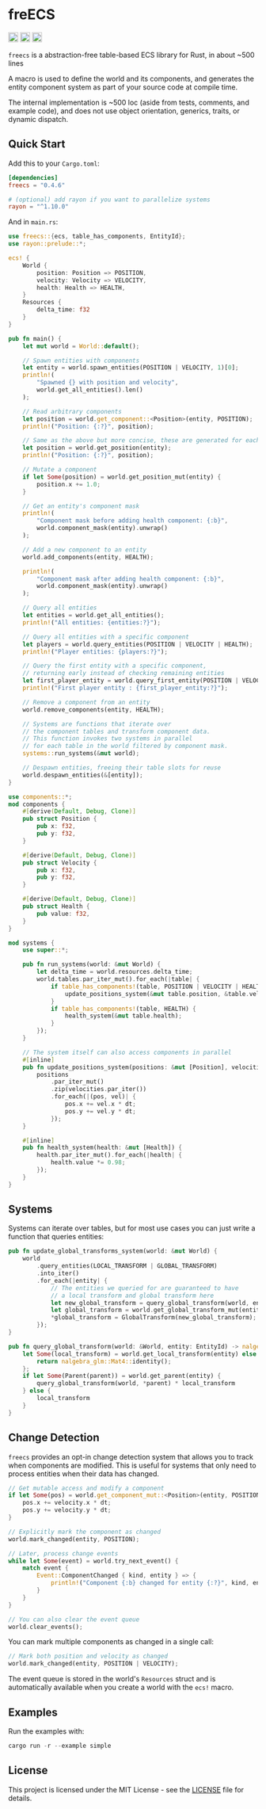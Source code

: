 # freECS

[<img alt="github" src="https://img.shields.io/badge/github-matthewjberger/freecs-8da0cb?style=for-the-badge&labelColor=555555&logo=github" height="20">](https://github.com/matthewjberger/freecs)
[<img alt="crates.io" src="https://img.shields.io/crates/v/freecs.svg?style=for-the-badge&color=fc8d62&logo=rust" height="20">](https://crates.io/crates/freecs)
[<img alt="docs.rs" src="https://img.shields.io/badge/docs.rs-freecs-66c2a5?style=for-the-badge&labelColor=555555&logo=docs.rs" height="20">](https://docs.rs/freecs)

`freecs` is a abstraction-free table-based ECS library for Rust, in about ~500 lines

A macro is used to define the world and its components, and generates
the entity component system as part of your source code at compile time.

The internal implementation is ~500 loc (aside from tests, comments, and example code),
and does not use object orientation, generics, traits, or dynamic dispatch.

## Quick Start

Add this to your `Cargo.toml`:

```toml
[dependencies]
freecs = "0.4.6"

# (optional) add rayon if you want to parallelize systems
rayon = "^1.10.0"
```

And in `main.rs`:

```rust
use freecs::{ecs, table_has_components, EntityId};
use rayon::prelude::*;

ecs! {
    World {
        position: Position => POSITION,
        velocity: Velocity => VELOCITY,
        health: Health => HEALTH,
    }
    Resources {
        delta_time: f32
    }
}

pub fn main() {
    let mut world = World::default();

    // Spawn entities with components
    let entity = world.spawn_entities(POSITION | VELOCITY, 1)[0];
    println!(
        "Spawned {} with position and velocity",
        world.get_all_entities().len()
    );

    // Read arbitrary components
    let position = world.get_component::<Position>(entity, POSITION);
    println!("Position: {:?}", position);

    // Same as the above but more concise, these are generated for each component
    let position = world.get_position(entity);
    println!("Position: {:?}", position);

    // Mutate a component
    if let Some(position) = world.get_position_mut(entity) {
        position.x += 1.0;
    }

    // Get an entity's component mask
    println!(
        "Component mask before adding health component: {:b}",
        world.component_mask(entity).unwrap()
    );

    // Add a new component to an entity
    world.add_components(entity, HEALTH);

    println!(
        "Component mask after adding health component: {:b}",
        world.component_mask(entity).unwrap()
    );

    // Query all entities
    let entities = world.get_all_entities();
    println!("All entities: {entities:?}");

    // Query all entities with a specific component
    let players = world.query_entities(POSITION | VELOCITY | HEALTH);
    println!("Player entities: {players:?}");

    // Query the first entity with a specific component,
    // returning early instead of checking remaining entities
    let first_player_entity = world.query_first_entity(POSITION | VELOCITY | HEALTH);
    println!("First player entity : {first_player_entity:?}");

    // Remove a component from an entity
    world.remove_components(entity, HEALTH);

    // Systems are functions that iterate over
    // the component tables and transform component data.
    // This function invokes two systems in parallel
    // for each table in the world filtered by component mask.
    systems::run_systems(&mut world);

    // Despawn entities, freeing their table slots for reuse
    world.despawn_entities(&[entity]);
}

use components::*;
mod components {
    #[derive(Default, Debug, Clone)]
    pub struct Position {
        pub x: f32,
        pub y: f32,
    }

    #[derive(Default, Debug, Clone)]
    pub struct Velocity {
        pub x: f32,
        pub y: f32,
    }

    #[derive(Default, Debug, Clone)]
    pub struct Health {
        pub value: f32,
    }
}

mod systems {
    use super::*;

    pub fn run_systems(world: &mut World) {
        let delta_time = world.resources.delta_time;
        world.tables.par_iter_mut().for_each(|table| {
            if table_has_components!(table, POSITION | VELOCITY | HEALTH) {
                update_positions_system(&mut table.position, &table.velocity, delta_time);
            }
            if table_has_components!(table, HEALTH) {
                health_system(&mut table.health);
            }
        });
    }

    // The system itself can also access components in parallel
    #[inline]
    pub fn update_positions_system(positions: &mut [Position], velocities: &[Velocity], dt: f32) {
        positions
            .par_iter_mut()
            .zip(velocities.par_iter())
            .for_each(|(pos, vel)| {
                pos.x += vel.x * dt;
                pos.y += vel.y * dt;
            });
    }

    #[inline]
    pub fn health_system(health: &mut [Health]) {
        health.par_iter_mut().for_each(|health| {
            health.value *= 0.98;
        });
    }
}
```

## Systems

Systems can iterate over tables, but for most use cases you can just write a function that queries entities:

```rust
pub fn update_global_transforms_system(world: &mut World) {
    world
        .query_entities(LOCAL_TRANSFORM | GLOBAL_TRANSFORM)
        .into_iter()
        .for_each(|entity| {
            // The entities we queried for are guaranteed to have
            // a local transform and global transform here
            let new_global_transform = query_global_transform(world, entity);
            let global_transform = world.get_global_transform_mut(entity).unwrap();
            *global_transform = GlobalTransform(new_global_transform);
        });
}

pub fn query_global_transform(world: &World, entity: EntityId) -> nalgebra_glm::Mat4 {
    let Some(local_transform) = world.get_local_transform(entity) else {
        return nalgebra_glm::Mat4::identity();
    };
    if let Some(Parent(parent)) = world.get_parent(entity) {
        query_global_transform(world, *parent) * local_transform
    } else {
        local_transform
    }
}
```

## Change Detection

`freecs` provides an opt-in change detection system that allows you to track when components are modified.
This is useful for systems that only need to process entities when their data has changed.

```rust
// Get mutable access and modify a component
if let Some(pos) = world.get_component_mut::<Position>(entity, POSITION) {
    pos.x += velocity.x * dt;
    pos.y += velocity.y * dt;
}

// Explicitly mark the component as changed
world.mark_changed(entity, POSITION);

// Later, process change events
while let Some(event) = world.try_next_event() {
    match event {
        Event::ComponentChanged { kind, entity } => {
            println!("Component {:b} changed for entity {:?}", kind, entity);
        }
    }
}

// You can also clear the event queue
world.clear_events();
```

You can mark multiple components as changed in a single call:

```rust
// Mark both position and velocity as changed
world.mark_changed(entity, POSITION | VELOCITY);
```

The event queue is stored in the world's `Resources` struct and is automatically available when you create a world with the `ecs!` macro.

## Examples

Run the examples with:

```rust
cargo run -r --example simple
```

## License

This project is licensed under the MIT License - see the [LICENSE](LICENSE.md) file for details.
